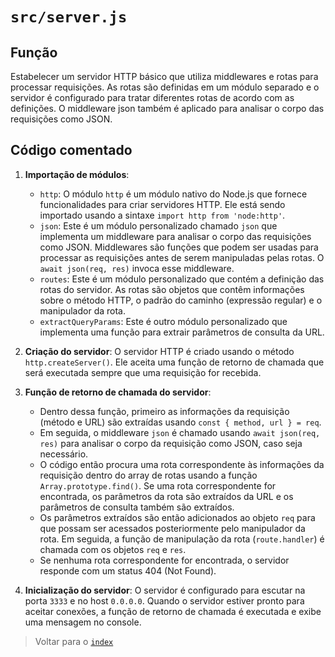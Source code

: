 # `src/server.js`

## Função

Estabelecer um servidor HTTP básico que utiliza middlewares e rotas para processar requisições. As rotas são definidas em um módulo separado e o servidor é configurado para tratar diferentes rotas de acordo com as definições. O middleware json também é aplicado para analisar o corpo das requisições como JSON.

## Código comentado

1. **Importação de módulos**:
   - `http`: O módulo `http` é um módulo nativo do Node.js que fornece funcionalidades para criar servidores HTTP. Ele está sendo importado usando a sintaxe `import http from 'node:http'`.
   - `json`: Este é um módulo personalizado chamado `json` que implementa um middleware para analisar o corpo das requisições como JSON. Middlewares são funções que podem ser usadas para processar as requisições antes de serem manipuladas pelas rotas. O `await json(req, res)` invoca esse middleware.
   - `routes`: Este é um módulo personalizado que contém a definição das rotas do servidor. As rotas são objetos que contêm informações sobre o método HTTP, o padrão do caminho (expressão regular) e o manipulador da rota.
   - `extractQueryParams`: Este é outro módulo personalizado que implementa uma função para extrair parâmetros de consulta da URL.

2. **Criação do servidor**:
   O servidor HTTP é criado usando o método `http.createServer()`. Ele aceita uma função de retorno de chamada que será executada sempre que uma requisição for recebida.

3. **Função de retorno de chamada do servidor**:
   - Dentro dessa função, primeiro as informações da requisição (método e URL) são extraídas usando `const { method, url } = req`.
   - Em seguida, o middleware `json` é chamado usando `await json(req, res)` para analisar o corpo da requisição como JSON, caso seja necessário.
   - O código então procura uma rota correspondente às informações da requisição dentro do array de rotas usando a função `Array.prototype.find()`. Se uma rota correspondente for encontrada, os parâmetros da rota são extraídos da URL e os parâmetros de consulta também são extraídos.
   - Os parâmetros extraídos são então adicionados ao objeto `req` para que possam ser acessados posteriormente pelo manipulador da rota. Em seguida, a função de manipulação da rota (`route.handler`) é chamada com os objetos `req` e `res`.
   - Se nenhuma rota correspondente for encontrada, o servidor responde com um status 404 (Not Found).

4. **Inicialização do servidor**:
   O servidor é configurado para escutar na porta `3333` e no host `0.0.0.0`. Quando o servidor estiver pronto para aceitar conexões, a função de retorno de chamada é executada e exibe uma mensagem no console.

> Voltar para o [`index`](../../index.md)
